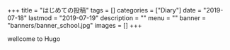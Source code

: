 +++
title = "はじめての投稿"
tags = []
categories = ["Diary"]
date = "2019-07-18"
lastmod = "2019-07-19"
description = ""
menu = ""
banner = "banners/banner_school.jpg"
images = []
+++

wellcome to Hugo